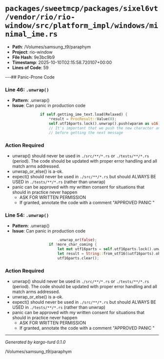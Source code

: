 # `packages/sweetmcp/packages/sixel6vt/vendor/rio/rio-window/src/platform_impl/windows/minimal_ime.rs`

- **Path**: /Volumes/samsung_t9/paraphym
- **Project**: rio-window
- **File Hash**: 9e3bc9b9  
- **Timestamp**: 2025-10-10T02:15:58.720107+00:00  
- **Lines of Code**: 59

---## Panic-Prone Code


### Line 46: `.unwrap()`

- **Pattern**: .unwrap()
- **Issue**: Can panic in production code

```rust
                if self.getting_ime_text.load(Relaxed) {
                    *result = ProcResult::Value(0);
                    self.utf16parts.lock().unwrap().push(wparam as u16);
                    // It's important that we push the new character and release the lock
                    // before getting the next message
```

### Action Required

- unwrap() should never be used in `./src/**/*.rs` or `./tests/**/*.rs` (period). The code should be updated with proper error handling and all match arms addressed.
- unwrap_or_else() is a-ok. 
- expect() should never be used in `./src/**/*.rs` but should ALWAYS BE USED in `./tests/**/*.rs` (rather than unwrap)
- panic can be approved with my written consent for situations that should in practice never happen  
  - ASK FOR WRITTEN PERMISSION
  - If granted, annotate the code with a comment "APPROVED PANIC "


### Line 54: `.unwrap()`

- **Pattern**: .unwrap()
- **Issue**: Can panic in production code

```rust
                        .unwrap_or(false);
                    if !more_char_coming {
                        let mut utf16parts = self.utf16parts.lock().unwrap();
                        let result = String::from_utf16(&utf16parts).ok();
                        utf16parts.clear();
```

### Action Required

- unwrap() should never be used in `./src/**/*.rs` or `./tests/**/*.rs` (period). The code should be updated with proper error handling and all match arms addressed.
- unwrap_or_else() is a-ok. 
- expect() should never be used in `./src/**/*.rs` but should ALWAYS BE USED in `./tests/**/*.rs` (rather than unwrap)
- panic can be approved with my written consent for situations that should in practice never happen  
  - ASK FOR WRITTEN PERMISSION
  - If granted, annotate the code with a comment "APPROVED PANIC "

---

*Generated by kargo-turd 0.1.0*

/Volumes/samsung_t9/paraphym